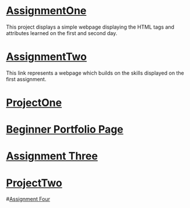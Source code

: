 # [AssignmentOne](https://Ashlirankin18.github.io/AssignmentOne)
This project displays a simple webpage displaying the HTML tags and attributes learned on the first and second day.

# [AssignmentTwo](https://Ashlirankin18.github.io/AssignmentTwo/assignment2.html)
This link represents a webpage which builds on the skills displayed on the first assignment.

# [ProjectOne](https://Ashlirankin18.github.io/Project1/index.html)

# [Beginner Portfolio Page](https://Ashlirankin18.github.io/PortfolioPage/index.html)

# [Assignment Three](https://Ashlirankin18.github.io/Assignment3/layout.html)
# [ProjectTwo](https://Ashlirankin18.github.io/ProjectTwo/index.html)

#[Assignment Four](https://Ashlirankin18.github.io/Assignment4/index.html)
